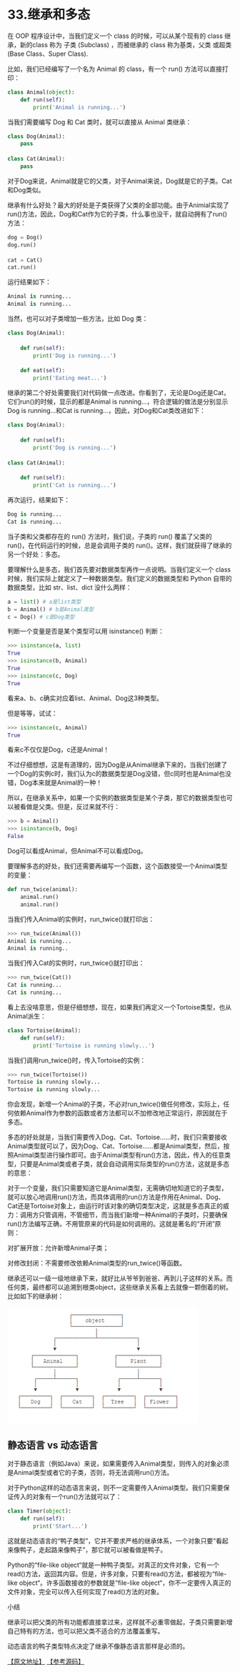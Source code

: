# 33.继承和多态
 

在 OOP 程序设计中，当我们定义一个 class 的时候，可以从某个现有的 class 继承，新的class 称为 子类 (Subclass) ，而被继承的 class 称为基类，父类 或超类 (Base Class、Super Class).

比如，我们已经编写了一个名为 Animal 的 class，有一个 run() 方法可以直接打印：

````python
class Animal(object):
    def run(self):
        print('Animal is running...')
````

当我们需要编写 Dog 和 Cat 类时，就可以直接从 Animal 类继承：

````python
class Dog(Animal):
    pass

class Cat(Animal):
    pass
````

对于Dog来说，Animal就是它的父类，对于Animal来说，Dog就是它的子类。Cat和Dog类似。

继承有什么好处？最大的好处是子类获得了父类的全部功能。由于Animial实现了run()方法，因此，Dog和Cat作为它的子类，什么事也没干，就自动拥有了run()方法：

````python
dog = Dog()
dog.run()

cat = Cat()
cat.run()
````

运行结果如下：

````python
Animal is running...
Animal is running...
````

当然，也可以对子类增加一些方法，比如 Dog 类：
````python
class Dog(Animal):

    def run(self):
        print('Dog is running...')

    def eat(self):
        print('Eating meat...')
````

继承的第二个好处需要我们对代码做一点改进。你看到了，无论是Dog还是Cat，它们run()的时候，显示的都是Animal is running...，符合逻辑的做法是分别显示Dog is running...和Cat is running...，因此，对Dog和Cat类改进如下：

````python
class Dog(Animal):

    def run(self):
        print('Dog is running...')

class Cat(Animal):

    def run(self):
        print('Cat is running...')
````

再次运行，结果如下：

````python
Dog is running...
Cat is running...
````

当子类和父类都存在的 run() 方法时，我们说，子类的 run() 覆盖了父类的 run()，在代码运行的时候，总是会调用子类的 run()。这样，我们就获得了继承的另一个好处：多态。

要理解什么是多态，我们首先要对数据类型再作一点说明。当我们定义一个 class 时候，我们实际上就定义了一种数据类型。我们定义的数据类型和 Python 自带的数据类型，比如 str、list、dict 没什么两样：

````python
a = list() # a是list类型
b = Animal() # b是Animal类型
c = Dog() # c是Dog类型
````

判断一个变量是否是某个类型可以用 isinstance() 判断：

````python
>>> isinstance(a, list)
True
>>> isinstance(b, Animal)
True
>>> isinstance(c, Dog)
True
````

看来a、b、c确实对应着list、Animal、Dog这3种类型。

但是等等，试试：
````python
>>> isinstance(c, Animal)
True
````

看来c不仅仅是Dog，c还是Animal！

不过仔细想想，这是有道理的，因为Dog是从Animal继承下来的，当我们创建了一个Dog的实例c时，我们认为c的数据类型是Dog没错，但c同时也是Animal也没错，Dog本来就是Animal的一种！

所以，在继承关系中，如果一个实例的数据类型是某个子类，那它的数据类型也可以被看做是父类。但是，反过来就不行：

````python
>>> b = Animal()
>>> isinstance(b, Dog)
False
````

Dog可以看成Animal，但Animal不可以看成Dog。

要理解多态的好处，我们还需要再编写一个函数，这个函数接受一个Animal类型的变量：
````python
def run_twice(animal):
    animal.run()
    animal.run()
````

当我们传入Animal的实例时，run_twice()就打印出：

````python
>>> run_twice(Animal())
Animal is running...
Animal is running..
````

当我们传入Cat的实例时，run_twice()就打印出：

````python
>>> run_twice(Cat())
Cat is running...
Cat is running...
````

看上去没啥意思，但是仔细想想，现在，如果我们再定义一个Tortoise类型，也从Animal派生：

````python
class Tortoise(Animal):
    def run(self):
        print('Tortoise is running slowly...')
````

当我们调用run_twice()时，传入Tortoise的实例：

````python
>>> run_twice(Tortoise())
Tortoise is running slowly...
Tortoise is running slowly...
````

你会发现，新增一个Animal的子类，不必对run_twice()做任何修改，实际上，任何依赖Animal作为参数的函数或者方法都可以不加修改地正常运行，原因就在于多态。

多态的好处就是，当我们需要传入Dog、Cat、Tortoise……时，我们只需要接收Animal类型就可以了，因为Dog、Cat、Tortoise……都是Animal类型，然后，按照Animal类型进行操作即可。由于Animal类型有run()方法，因此，传入的任意类型，只要是Animal类或者子类，就会自动调用实际类型的run()方法，这就是多态的意思：

对于一个变量，我们只需要知道它是Animal类型，无需确切地知道它的子类型，就可以放心地调用run()方法，而具体调用的run()方法是作用在Animal、Dog、Cat还是Tortoise对象上，由运行时该对象的确切类型决定，这就是多态真正的威力：调用方只管调用，不管细节，而当我们新增一种Animal的子类时，只要确保run()方法编写正确，不用管原来的代码是如何调用的。这就是著名的“开闭”原则：

对扩展开放：允许新增Animal子类；

对修改封闭：不需要修改依赖Animal类型的run_twice()等函数。

继承还可以一级一级地继承下来，就好比从爷爷到爸爸、再到儿子这样的关系。而任何类，最终都可以追溯到根类object，这些继承关系看上去就像一颗倒着的树。比如如下的继承树：

![多态](../images/duotai.png)


## 静态语言 vs 动态语言

对于静态语言（例如Java）来说，如果需要传入Animal类型，则传入的对象必须是Animal类型或者它的子类，否则，将无法调用run()方法。

对于Python这样的动态语言来说，则不一定需要传入Animal类型。我们只需要保证传入的对象有一个run()方法就可以了：

````python
class Timer(object):
    def run(self):
        print('Start...')
````

这就是动态语言的“鸭子类型”，它并不要求严格的继承体系，一个对象只要“看起来像鸭子，走起路来像鸭子”，那它就可以被看做是鸭子。

Python的“file-like object“就是一种鸭子类型。对真正的文件对象，它有一个read()方法，返回其内容。但是，许多对象，只要有read()方法，都被视为“file-like object“。许多函数接收的参数就是“file-like object“，你不一定要传入真正的文件对象，完全可以传入任何实现了read()方法的对象。

小结

继承可以把父类的所有功能都直接拿过来，这样就不必重零做起，子类只需要新增自己特有的方法，也可以把父类不适合的方法覆盖重写。

动态语言的鸭子类型特点决定了继承不像静态语言那样是必须的。

[【原文地址】](https://www.liaoxuefeng.com/wiki/0014316089557264a6b348958f449949df42a6d3a2e542c000/001431865288798deef438d865e4c2985acff7e9fad15e3000) [【参考源码】](https://github.com/michaelliao/learn-python3/blob/master/samples/oop_basic/animals.py)
